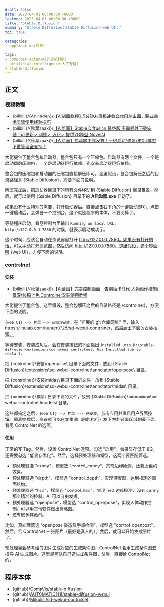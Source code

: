 ```yaml
---
draft: false
date: 2023-04-01 08:00:00 +0800
lastmod: 2023-04-01 08:00:00 +0800
title: "Stable Diffusion"
summary: "Stable Diffusion；Stable Diffusion web UI；"
toc: true

categories:
- application(应用)

tags:
- computer-science(计算机科学)
- artificial-intelligence(人工智能)
- stable-diffusion
---
```

## 正文

### 视频教程

- {bilibili}/{Aniraiden}/[【AI制图教程】5分钟从零极速教会你用AI出图，职业美术实际使用经验技巧](https://www.bilibili.com/video/BV1pL411S72X/)
- {bilibili}/{秋葉aaaki}/[【AI绘画】Stable Diffusion 最终版 无需额外下载安装！可更新✓ 训练✓ 汉化✓ 提供7G模型 NovelAI](https://www.bilibili.com/video/BV17d4y1C73R/)
- {bilibili}/{秋葉aaaki}/[【AI绘画】启动器正式发布！一键启动/修复/更新/模型下载管理全支持！](https://www.bilibili.com/video/BV1ne4y1V7QU/)

大佬提供了整合包和启动器。整合包只有一个压缩包。启动器有两个文件，一个是启动器的压缩包，一个是启动器运行依赖。先安装启动器运行依赖。

整合包的压缩包和启动器的压缩包直接解压即可。这里假设，整合包解压之后的目录路径是 {Stable Diffusion}，方便下面的说明。

解压完成后，把启动器目录下的所有文件移动到 {Stable Diffusion} 目录覆盖。然后，就可以使用 {Stable Diffusion} 目录下的 **A启动器.exe** 启动了。

如果没有什么特别的需要，打开启动器后，直接点击右下角的一键启动即可。点击一键启动后，会弹出一个控制台，这个就是程序的本体，不要关掉了。

等待程序启动，看见控制台里输出 `Running on local URL:  http://127.0.0.1:7860` 的时候，就表示启动成功了。

这个时候，应该会自动在浏览器里打开 http://127.0.0.1:7860。如果没有打开的话，可以手动打开浏览器，然后访问 http://127.0.0.1:7860。这里假设，这个界面叫 {web UI}，方便下面的说明。

### controlnet

#### 安装

- {bilibili}/{秋葉aaaki}/[【AI绘画】完美控制画面！告别抽卡时代 人物动作控制/景深/线稿上色 Controlnet安装使用教程](https://www.bilibili.com/video/BV1Wo4y1i77v/)

大佬提供了整合包。这里假设，整合包解压之后的目录路径是 {controlnet}，方便下面的说明。

`{web UI} --> 扩展 --> 从网址安装`。在 "扩展的 git 仓库网址" 里，输入 https://jihulab.com/hunter0725/sd-webui-controlnet，然后点击下面的安装按钮。

等待安装，安装成功后，会在安装按钮的下面输出 `Installed into D:\stable-diffusion\extensions\sd-webui-controlnet. Use Installed tab to restart.`

把 {controlnet}\安装\openpose\ 目录下面的文件，放到 {Stable Diffusion}\extensions\sd-webui-controlnet\annotator\openpose\ 目录。

把 {controlnet}\安装\midas\ 目录下面的文件，放到 {Stable Diffusion}\extensions\sd-webui-controlnet\annotator\midas\ 目录。

把 {controlnet}\模型\ 目录下面的文件，放到 {Stable Diffusion}\extensions\sd-webui-controlnet\models\ 目录。

这些都搞定之后，`{web UI} --> 扩展 --> 已安装`。点击应用并重启用户界面按钮。重启完成后，应该就可以在文生图（别的也行）左下方的设置区域的最下面，看见 ControlNet 的选项。

#### 使用

正常的写 Tag。然后，设置 ControlNet 选项。勾选 "启用"，如果显存低于 8G，还需要勾选 "低显存优化"。然后，选择预处理器和模型，这两个要匹配着选。

- 预处理器选 "canny"，模型选 "control_canny"，实现边缘检测，达到上色的效果。
- 预处理器选 "depth"，模型选 "control_depth"，实现深度图，达到指定的画面结构。
- 预处理器选 "hed"，模型选 "control_hed"，实现 hed 边缘检测，没有 canny 那么精准的控制，AI 可以自由发挥。
- 预处理器选 "openpose"，模型选 "control_openpose"，实现人体动作控制。可以用其他软件做出骨骼图。
- 还有很多其他的。

比如，预处理器选 "openpose 姿态及手部检测"，模型选 "control_openpost"。然后，给 ControlNet 一张图片（最好是真人的）。然后，就可以开始生成图片了。

预处理器会参考给的图片生成对应的生成条件图，ControlNet 会用生成条件图去指导 AI 生成图片。这里是可以自己造生成条件图，然后，直接给 ControlNet 的。

## 程序本体

- {github}/[CompVis/stable-diffusion](https://github.com/CompVis/stable-diffusion)
- {github}/[AUTOMATIC1111/stable-diffusion-webui](https://github.com/AUTOMATIC1111/stable-diffusion-webui)
- {github}/[Mikubill/sd-webui-controlnet](https://github.com/Mikubill/sd-webui-controlnet)
